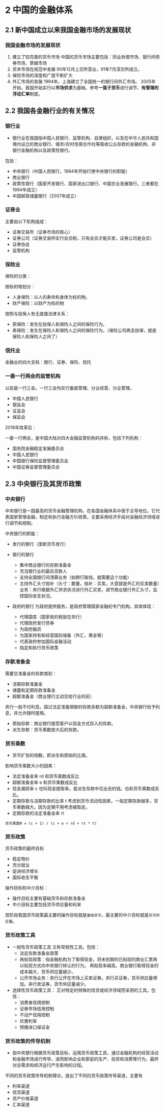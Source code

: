 # 2 中国的金融体系

## 2.1 新中国成立以来我国金融市场的发展现状

### 我国金融市场的发展现状

1. 建立了较完善的货币市场
   中国的货币市场主要包括：同业拆借市场、银行间债券市场、票据市场
2. 资本市场在规范中发展
   90年12月上交所营业，91年7月深交所成立。
3. 保险市场的深度和广度不断扩大
4. 外汇市场的发展
   1994年，上海建立了全国统一的银行间外汇市场。
   2005年开始，我国开始实行以**市场供求**为基础、参考**一篮子货币**进行调节、**有管理的浮动汇率**制度。

## 2.2 我国各金融行业的有关情况

### 银行业

- 银行业在我国指中国人民银行、监管机构、自律组织，以及在中华人民共和国境内设立的商业银行、城市/农村信用合作社等吸收公众存款的金融机构、非银行金融机构以及政策性银行。

包括：

- 中央银行（中国人民银行，1984年开始行使中央银行的职能）
- 商业银行
- 政策性银行（国家开发银行、国家进出口银行、中国农业发展银行，三者都在1994年成立）
- 中国邮政储蓄银行（2007年成立）

### 证券业

主要由以下机构组成：

- 证券交易所（证券市场的核心）
- 证券公司（证券交易所实行会员制，只有会员才能买卖，证券公司是会员）
- 证券协会
- 监管机构

### 保险业

保险的分类：

按标的物划分：

- 人身保险：以人的寿命和身体为标的物。
- 财产保险：以财产为标的物

按照与投保人有无直接法律关系：

- 原保险：发生在投保人和保险人之间的保险行为。
- 再保险：发生在保险人和保险人之间的保险行为。（保险公司再去投保，就是保险人和保险人之间了）

### 信托业

金融业的四大支柱：银行、证券、保险、信托

### 一委一行两会的监管机构

以前是一行三会。一行三会均实行垂直管理。分业经营、分业管理。

- 中国人民银行
- 银监会
- 证监会
- 保监会

2018年改革后：

一委一行两会，是中国大陆对四大金融监管机构的并称，包括下列机构：

- 国务院金融稳定发展委员会
- 中国人民银行
- 中国银行保险监督管理委员会
- 中国证券监督管理委员会

## 2.3 中央银行及其货币政策

### 中央银行

中央银行是一国最高的货币金融管理机构，在各国金融体系中居于主导地位。它代表国家管理金融，制定和执行金融方针政策，主要采用经济手段对金融经济领域进行调节和控制。

中央银行的职能：

- 发行的银行（垄断货币发行）
- 银行的银行
  - 集中商业银行的存款准备金
  - 充当银行业的最后贷款人
  - 支持全国银行间清算业务（如跨行取钱，就需要这个功能）
  - 主持外汇头寸抛补（头寸：数量，抛补：买卖。大意就是外汇的买卖数量）业务：央行根据外汇供求状况进行外汇买卖，调节商业银行外汇头寸，监控国际收支状况。

- 政府的银行
  为政府提供服务，是政府管理国家金融的专门机构。具体体现：
  - 代理国库（国家收的税放在央行）
  - 代理政府发行债券
  - 为政府融资
  - 为国家持有和经营国际储备（外汇，黄金等）
  - 代表政府参加国际金融活动
  - 指定和执行货币政策

### 存款准备金

需要交准备金的存款类别：

- 活期存款准备金
- 储蓄和定期存款准备金
- 超额准备金（商业银行主动交给行业的前）

央行一般不付利息。超过法定准备限额的存款余额为超额准备金，中央银行给予利息，并允许随时提用。

- 原始存款：商业银行接受客户以现金方式存入的存款。
- 派生存款：货币乘数放大后的存款。

### 货币乘数

- 货币扩张的倍数。即派生和原始的比值。

影响货币乘数大小的因素：

- 法定准备金率 rd
  和货币乘数成反比
- 超额准备金率 e
  和货币乘数成反比
- 现金漏损率 c
  也叫现金提取率。是派生存款中花出去的钱。也和货币乘数成反比。
- 定期存款与活期存款的比率 t
  考虑到货币流动性因素，一般定期存款越多，货币乘数越大。因为定期不用考虑被取走。
- 定期存款的法定准备金率 rt

`货币乘数M = (c + 1) / (c + e + rd + rt * t)`

### 货币政策

货币政策的最终目标

- 稳定物价
- 充分就业
- 促进经济增长
- 国际收支平衡

操作目标和中介目标：

- 操作目标主要有基础货币和存款准备金
- 中介目标主要包括货币供应量和利率

现阶段我国货币政策最主要的操作目标就是`基础货币`，最主要的中介目标就是`货币供应量`。

### 货币政策工具

- 一般性货币政策工具
  又称常规性工具。包括：
  - 法定存款准备金政策
  - 再贴现政策：指金融机构为了取得现金，将未到期的已贴现的商业汇票再以贴现方式向中央银行转让的行为。 再贴现率越高，商业银行取得现金的成本越大，货币供应量越少。
  - 公开市场业务：央行公开在市场上买卖证券。央行买证券，货币供应量增加。央行卖证券，货币供应量减少。
- 选择性货币政策工具：
  正对特定的特殊的信贷或经济领域而采用的工具。包括：
  - 消费者信用控制
  - 证券市场信用控制
  - 不动产信用控制
  - 优惠利率
  - 预缴进口保证金

### 货币政策的传导机制

- 指中央银行根据货币政策目标，运用货币政策工具，通过金融机构的经营活动和金融市场进行传导，进而影响企业和家庭的生产、投资和消费等行为，最终对总需求和经济运行产生影响的过程。

不同的货币政策传导机制理论，提出了不同的货币政策传导渠道，主要有

- 利率渠道
- 信贷渠道
- 资产价格渠道
- 汇率渠道
